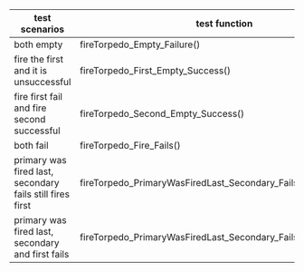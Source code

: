 | test scenarios                                            | test function                                                   |
|-----------------------------------------------------------|-----------------------------------------------------------------|
| both empty                                                | fireTorpedo_Empty_Failure()                                     |
| fire the first and it is unsuccessful                     | fireTorpedo_First_Empty_Success()                               |
| fire first fail and fire second successful                | fireTorpedo_Second_Empty_Success()                              |
| both fail                                                 | fireTorpedo_Fire_Fails()                                        |
| primary was fired last, secondary fails still fires first | fireTorpedo_PrimaryWasFiredLast_Secondary_Fails_First_Success() |
| primary was fired last, secondary and first fails         | fireTorpedo_PrimaryWasFiredLast_Secondary_Fails_First_fails()   |

